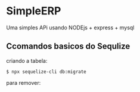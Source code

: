 # SimpleERP
Uma simples APi usando NODEjs + express + mysql 

## Ccomandos basicos do Sequlize

criando a tabela: 
 ```
 $ npx sequelize-cli db:migrate
 ```

 para remover:

 